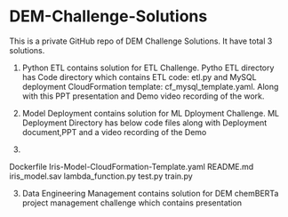 # DEM-Challenge-Solutions
This is a private GitHub repo of DEM Challenge Solutions. It have total 3 solutions. 

1. Python ETL  contains solution for ETL Challenge. Pytho ETL directory has Code directory which contains ETL code: etl.py and MySQL deployment CloudFormation template: cf_mysql_template.yaml. Along with this PPT presentation and Demo video recording of the work.

2. Model Deployment contains solution for ML Dployment Challenge.  ML Deployment Directory has below code files along with Deployment document,PPT and a video recording of the Demo
3. 
Dockerfile
Iris-Model-CloudFormation-Template.yaml
README.md
iris_model.sav
lambda_function.py
test.py
train.py

3. Data Engineering Management contains solution for DEM chemBERTa project management challenge which contains presentation 




